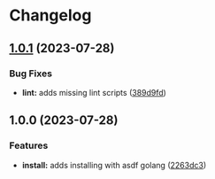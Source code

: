 # Changelog

## [1.0.1](https://github.com/dylanrayboss/asdf-protoc-gen-connect-go/compare/v1.0.0...v1.0.1) (2023-07-28)


### Bug Fixes

* **lint:** adds missing lint scripts ([389d9fd](https://github.com/dylanrayboss/asdf-protoc-gen-connect-go/commit/389d9fdddad04996f4ddb82bd7bd2cb946e3742d))

## 1.0.0 (2023-07-28)


### Features

* **install:** adds installing with asdf golang ([2263dc3](https://github.com/dylanrayboss/asdf-protoc-gen-connect-go/commit/2263dc333169a10c8d702c2e75c621bc8463b9f9))

